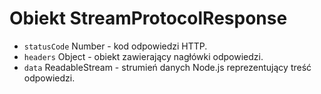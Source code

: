 # Obiekt StreamProtocolResponse

* `statusCode` Number - kod odpowiedzi HTTP.
* `headers` Object - obiekt zawierający nagłówki odpowiedzi.
* `data` ReadableStream - strumień danych Node.js reprezentujący treść odpowiedzi.
